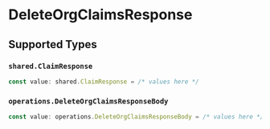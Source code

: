 # DeleteOrgClaimsResponse


## Supported Types

### `shared.ClaimResponse`

```typescript
const value: shared.ClaimResponse = /* values here */
```

### `operations.DeleteOrgClaimsResponseBody`

```typescript
const value: operations.DeleteOrgClaimsResponseBody = /* values here */
```

